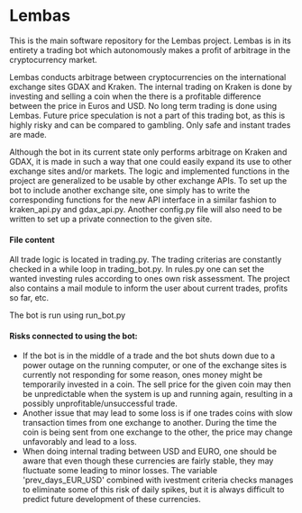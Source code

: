 # Lembas
This is the main software repository for the Lembas project. Lembas is in its entirety a trading bot which autonomously makes a profit of arbitrage in the cryptocurrency market. 

Lembas conducts arbitrage between cryptocurrencies on the international exchange sites GDAX and Kraken. The internal trading on Kraken is done by investing and selling a coin when the there is a profitable difference between the price in Euros and USD. No long term trading is done using Lembas. Future price speculation is not a part of this trading bot, as this is highly risky and can be compared to gambling. Only safe and instant trades are made.

Although the bot in its current state only performs arbitrage on Kraken and GDAX, it is made in such a way that one could easily expand its use to other exchange sites and/or markets. The logic and implemented functions in the project are generalized to be usable by other exchange APIs. To set up the bot to include another exchange site, one simply has to write the corresponding functions for the new API interface in a similar fashion to kraken_api.py and gdax_api.py. Another config.py file will also need to be written to set up a private connection to the given site.

#### File content
All trade logic is located in trading.py. The trading criterias are constantly checked in a while loop in trading_bot.py. In rules.py one can set the wanted investing rules according to ones own risk assessment. The project also contains a mail module to inform the user about current trades, profits so far, etc.

The bot is run using run_bot.py

#### Risks connected to using the bot:

- If the bot is in the middle of a trade and the bot shuts down due to a power outage on the running computer, or one of the exchange sites is currently not responding for some reason, ones money might be temporarily invested in a coin. The sell price for the given coin may then be unpredictable when the system is up and running again, resulting in a possibly unprofitable/unsuccessful trade.
- Another issue that may lead to some loss is if one trades coins with slow transaction times from one exchange to another. During the time the coin is being sent from one exchange to the other, the price may change unfavorably and lead to a loss.
- When doing internal trading between USD and EURO, one should be aware that even though these currencies are fairly stable, they may fluctuate some leading to minor losses. The variable 'prev_days_EUR_USD' combined with ivestment criteria checks manages to eliminate some of this risk of daily spikes, but it is always difficult to predict future development of these currencies.
